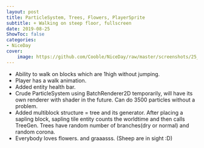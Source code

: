 ```yaml
---
layout: post
title: ParticleSystem, Trees, Flowers, PlayerSprite
subtitle: + Walking on steep floor, fullscreen
date: 2019-08-25
ShowToc: false
categories:
- NiceDay
cover:
    image: https://github.com/Cooble/NiceDay/raw/master/screenshots/25_08_2019.png
---
```


- Ability to walk on blocks which are 1high without jumping.     
- Player has a walk animation.     
- Added entity health bar.  
- Crude ParticleSystem using BatchRenderer2D temporarily, will have its own renderer with shader in the future. Can do 3500 particles without a problem.  
- Added multiblock structure = tree and its generator. After placing a sapling block, sapling tile entity counts the worldtime and then calls TreeGen. Trees have random number of branches(dry or normal) and random corona.  
- Everybody loves flowers. and graaasss. (Sheep are in sight :D)  

